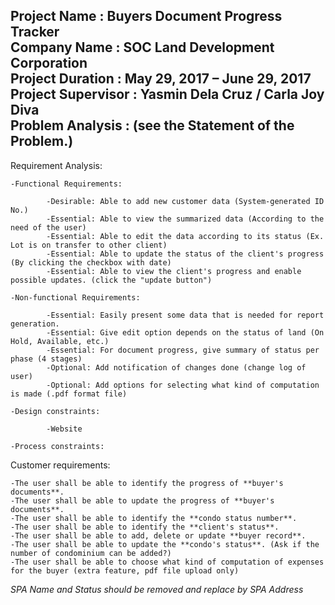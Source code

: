 **Project Name       :** Buyers Document Progress Tracker  
**Company Name       :** SOC Land Development Corporation  
**Project Duration   :** May 29, 2017 – June 29, 2017  
**Project Supervisor :** Yasmin Dela Cruz / Carla Joy Diva  
**Problem Analysis   :** (see the Statement of the Problem.)  
---
Requirement Analysis:  

	-Functional Requirements:
	
			-Desirable: Able to add new customer data (System-generated ID No.)
			-Essential: Able to view the summarized data (According to the need of the user)
			-Essential: Able to edit the data according to its status (Ex. Lot is on transfer to other client)
			-Essential: Able to update the status of the client's progress (By clicking the checkbox with date)
			-Essential: Able to view the client's progress and enable possible updates. (click the "update button")
			
	-Non-functional Requirements:
	
			-Essential: Easily present some data that is needed for report generation.
			-Essential: Give edit option depends on the status of land (On Hold, Available, etc.)
			-Essential: For document progress, give summary of status per phase (4 stages)
			-Optional: Add notification of changes done (change log of user)
			-Optional: Add options for selecting what kind of computation is made (.pdf format file)
			
	-Design constraints:
	
			-Website

	-Process constraints:
			
Customer requirements:  

	-The user shall be able to identify the progress of **buyer's documents**.
	-The user shall be able to update the progress of **buyer's documents**.
	-The user shall be able to identify the **condo status number**.
	-The user shall be able to identify the **client's status**.
	-The user shall be able to add, delete or update **buyer record**.
	-The user shall be able to update the **condo's status**. (Ask if the number of condominium can be added?)
	-The user shall be able to choose what kind of computation of expenses for the buyer (extra feature, pdf file upload only)

*SPA Name and Status should be removed and replace by SPA Address*
